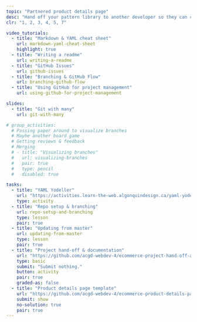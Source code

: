 ```yaml
---
topic: "Partnered product details page"
desc: "Hand off your pattern library to another developer so they can create the product details page."
clr: "1, 2, 3, 4, 5, 7"

video_tutorials:
  - title: "Markdown & YAML cheat sheet"
    url: markdown-yaml-cheat-sheet
    highlight: true
  - title: "Writing a readme"
    url: writing-a-readme
  - title: "GitHub Issues"
    url: github-issues
  - title: "Branching & GitHub Flow"
    url: branching-github-flow
  - title: "Using GitHub for project management"
    url: using-github-for-project-management

slides:
  - title: "Git with many"
    url: git-with-many

# group_activities:
  # Passing paper around to visualize branches
  # Maybe another board game
  # Getting reviews & feedback
  # Merging
  # - title: "Visualizing branches"
  #   url: visualizing-branches
  #   pair: true
  #   type: pencil
  #   disabled: true

tasks:
  - title: "YAML Yodeller"
    url: "https://activities.learn-the-web.algonquindesign.ca/yaml-yodeller/"
    type: activity
  - title: "Repo setup & branching"
    url: repo-setup-and-branching
    type: lesson
    pair: true
  - title: "Updating from master"
    url: updating-from-master
    type: lesson
    pair: true
  - title: "Project hand-off & documentation"
    url: "https://github.com/acgd-webdev-4/ecommerce-project-hand-off-and-documentation"
    type: basic
    submit: "Submit nothing."
    button: activity
    pair: true
    graded-as: false
  - title: "Product details page template"
    url: "https://github.com/acgd-webdev-4/ecommerce-product-details-page-template"
    submit: show
    no-solution: true
    pair: true
---
```

